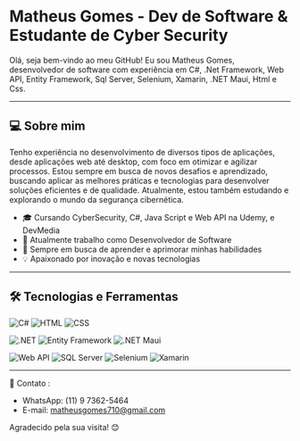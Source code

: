 # Matheus Gomes - Dev de Software & Estudante de Cyber Security

Olá, seja bem-vindo ao meu GitHub! Eu sou Matheus Gomes, desenvolvedor de software com experiência em C#, .Net Framework, Web API, Entity Framework, Sql Server, Selenium, Xamarin, .NET Maui, Html e Css. 

---

## 💻 Sobre mim

Tenho experiência no desenvolvimento de diversos tipos de aplicações, desde aplicações web até desktop, com foco em otimizar e agilizar processos. Estou sempre em busca de novos desafios e aprendizado, buscando aplicar as melhores práticas e tecnologias para desenvolver soluções eficientes e de qualidade. Atualmente, estou também estudando e explorando o mundo da segurança cibernética.

- 🎓 Cursando CyberSecurity, C#, Java Script e Web API na Udemy, e DevMedia
- 💼 Atualmente trabalho como Desenvolvedor de Software
- 🚀 Sempre em busca de aprender e aprimorar minhas habilidades
- 💡 Apaixonado por inovação e novas tecnologias



---

## 🛠️ Tecnologias e Ferramentas

![C#](https://img.shields.io/badge/-CSharp-239120?style=flat-square&logo=csharp&logoColor=white) ![HTML](https://img.shields.io/badge/-HTML-E34F26?style=flat-square&logo=html5&logoColor=white) ![CSS](https://img.shields.io/badge/-CSS-1572B6?style=flat-square&logo=css3&logoColor=white)

![.NET](https://img.shields.io/badge/-.NET-512BD4?style=flat-square&logo=dotnet&logoColor=white) ![Entity Framework](https://img.shields.io/badge/-Entity_Framework-512BD4?style=flat-square&logo=microsoft&logoColor=white) ![.NET Maui](https://img.shields.io/badge/-.NET_Maui-512BD4?style=flat-square&logo=dotnet&logoColor=white)

![Web API](https://img.shields.io/badge/-WebAPI-512BD4?style=flat-square&logo=microsoft&logoColor=white) ![SQL Server](https://img.shields.io/badge/-SQL_Server-CC2927?style=flat-square&logo=microsoftsqlserver&logoColor=white) ![Selenium](https://img.shields.io/badge/-Selenium-43B02A?style=flat-square&logo=selenium&logoColor=white) ![Xamarin](https://img.shields.io/badge/-Xamarin-3498DB?style=flat-square&logo=xamarin&logoColor=white)

---

📧 Contato : 

- WhatsApp: (11) 9 7362-5464
- E-mail: matheusgomes710@gmail.com

Agradecido pela sua visita! 😊
